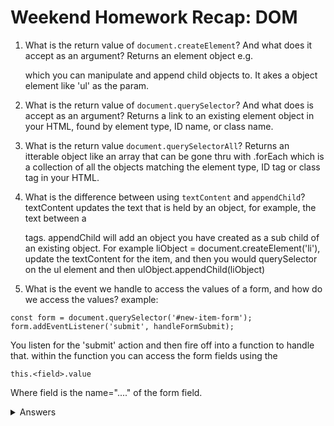 # Weekend Homework Recap: DOM

1. What is the return value of `document.createElement`? And what does it accept as an argument?
Returns an element object e.g. <ul> </ul> which you can manipulate and append child objects to. It akes a object element like 'ul' as the param.

2. What is the return value of `document.querySelector`? And what does is accept as an argument?
Returns a link to an existing element object in your HTML, found by element type, ID name, or class name.

3. What is the return value `document.querySelectorAll`?
Returns an itterable object like an array that can be gone thru with .forEach which is a collection of all the objects matching the element type, ID tag or class tag in your HTML.

4. What is the difference between using `textContent` and `appendChild`?
textContent updates the text that is held by an object, for example, the text between a <p> </p> tags.
appendChild will add an object you have created as a sub child of an existing object. For example liObject = document.createElement('li'), update the textContent for the item, and then you would querySelector on the ul element and then ulObject.appendChild(liObject)

5. What is the event we handle to access the values of a form, and how do we access the values?
example:
```
const form = document.querySelector('#new-item-form');
form.addEventListener('submit', handleFormSubmit);
```
You listen for the 'submit' action and then fire off into a function to handle that.
within the function you can access the form fields using the
```
this.<field>.value
```
 Where field is the name="...." of the form field.

<details>
<summary>Answers</summary>

1. The return value of `document.createElement` is a DOM element. It will return the DOM element specified by the argument we pass to it as a string. For example, to create an h1 element, we would call `document.createElement('h1')`.

2. The return value of `document.querySelector` is a DOM element. We can access DOM elements by passing in an identifier as a string. For example if we want to access an element with the ID 'reading-list' we could call `document.querySelector('#reading-list')`. We can also be more specific and include with the elements tag. For example if we were accessing an unordered list with an ID of `reading-list` we could call `document.querySelector('ul#read-list')`.

3. The return value of `document.querySelectorAll` is an array of DOM elements. It accesses all the elements that matches the identifier. For example, `document.querySelectorAll('.list-item')` would get all the elements with the class 'list-item'.

4. `textContent` allows us to set the text on an element and will over-write any existing text content the element has. `appendChild` adds a new element to an existing one, allowing us to build up hierarchies of DOM elements.

6. We add an event listener to the form's 'submit' event, and use the ID of the input field, followed by the property `value`. For example, `form.title.value`.

</details>
